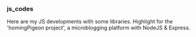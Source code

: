 ### js_codes
Here are my JS developments with some libraries.
Highlight for the 'homingPigeon project', a microblogging platform with NodeJS & Express. 